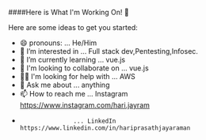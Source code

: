 ####Here is What I'm Working On! 👋



Here are some ideas to get you started:
- 😄 pronouns: ... He/Him
- 👀 I’m interested in ... Full stack dev,Pentesting,Infosec.
- 🌱 I’m currently learning ... vue.js
- 🤝 I'm looking to collaborate on ... vue.js 
- 👨‍💼 I'm looking for help with ... AWS
- 💞️ Ask me about ... anything
- 📫 How to reach me ... Instagram https://www.instagram.com/hari.jayram
-                    ... LinkedIn https://www.linkedin.com/in/hariprasathjayaraman


<!---
hariJP/hariJP is a ✨ special ✨ repository because its `README.md` (this file) appears on your GitHub profile.
You can click the Preview link to take a look at your changes.
--->
